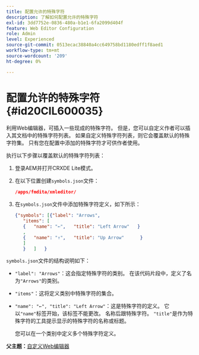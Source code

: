 ```yaml
---
title: 配置允许的特殊字符
description: 了解如何配置允许的特殊字符
exl-id: 3dd7752e-0836-480a-b1e1-6fa2099d404f
feature: Web Editor Configuration
role: Admin
level: Experienced
source-git-commit: 0513ecac38840a4cc649758bd1180edff1f8aed1
workflow-type: tm+mt
source-wordcount: '209'
ht-degree: 0%

---
```


# 配置允许的特殊字符 {#id20CIL600035}

利用Web编辑器，可插入一些现成的特殊字符。 但是，您可以自定义作者可以插入其文档中的特殊字符列表。 如果自定义特殊字符列表，则它会覆盖默认的特殊字符集。 只有您在配置中添加的特殊字符才可供作者使用。

执行以下步骤以覆盖默认的特殊字符列表：

1. 登录AEM并打开CRXDE Lite模式。

1. 在以下位置创建`symbols.json`文件：

   ```json
   /apps/fmdita/xmleditor/
   ```

1. 在`symbols.json`文件中添加特殊字符定义，如下所示：

   ```json
   {"symbols": [{"label": "Arrows",
      "items": [
      {   "name": "←",   "title": "Left Arrow"   } 
      ,   
      {   "name": "↑",   "title": "Up Arrow"      } 
      ]   
      }   ]   }
   ```


`symbols.json`文件的结构说明如下：

- `"label": "Arrows"`：这会指定特殊字符的类别。 在该代码片段中，定义了名为`"Arrows"`的类别。
- `"items"`：这将定义类别中特殊字符的集合。
- `"name": "←", "title": "Left Arrow"`：这是特殊字符的定义。 它以`"name"`标签开始，该标签不能更改。 名称后跟特殊字符。 `"title"`是作为特殊字符的工具提示显示的特殊字符的名称或标题。

  您可以在一个类别中定义多个特殊字符定义。


**父主题：**[&#x200B;自定义Web编辑器](conf-web-editor.md)
